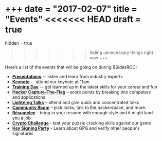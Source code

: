 +++
date = "2017-02-07"
title = "Events"
<<<<<<< HEAD
draft = true
=======
hidden = true
>>>>>>> hiding unnecessary things right now
+++

Here’s a list of the events that will be going on during BSidesROC:

- **[Presentations](/talks)** -- listen and learn from industry experts
- **[Keynote](/events/keynote)** -- attend our keynote at 11am
- **[Training Day](/events/training-day)** -- get learned up in the latest skills for your career and fun
- **[Hacker Capture-The-Flag](/events/hacker-ctf)** – score points by breaking into computers and applications
- **[Lightning Talks](/events/lightning-talks)** – attend and give quick and concentrated talks
- **[Community Room](/events/community-room)** – pick locks, talk to the hackerspace, and more. 
- **[Résumélee](/events/resumeele/)** – bring in your resume with enough style and it might land you a job
- **[Crypto Challenge](/events/crypto-challenge/)** - test your puzzle cracking skills against our game
- **[Key Signing Party](/events/key-signing/)** - Learn about GPG and verify other people's signatures
